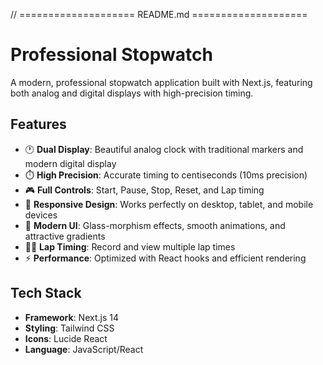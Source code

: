 

// ==================== README.md ====================
# Professional Stopwatch

A modern, professional stopwatch application built with Next.js, featuring both analog and digital displays with high-precision timing.

## Features

- 🕐 **Dual Display**: Beautiful analog clock with traditional markers and modern digital display
- ⏱️ **High Precision**: Accurate timing to centiseconds (10ms precision)
- 🎮 **Full Controls**: Start, Pause, Stop, Reset, and Lap timing
- 📱 **Responsive Design**: Works perfectly on desktop, tablet, and mobile devices
- 🎨 **Modern UI**: Glass-morphism effects, smooth animations, and attractive gradients
- 🏃‍♂️ **Lap Timing**: Record and view multiple lap times
- ⚡ **Performance**: Optimized with React hooks and efficient rendering

## Tech Stack

- **Framework**: Next.js 14
- **Styling**: Tailwind CSS
- **Icons**: Lucide React
- **Language**: JavaScript/React
